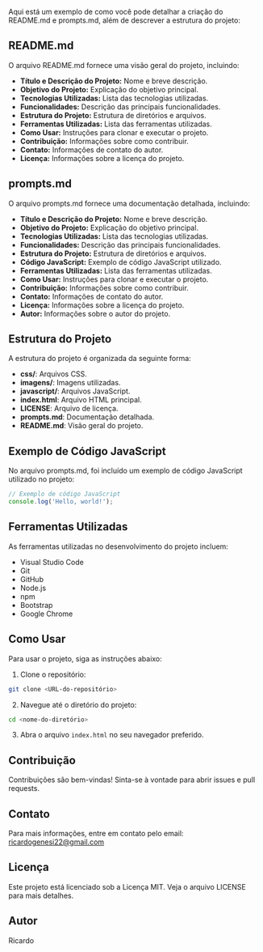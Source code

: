 Aqui está um exemplo de como você pode detalhar a criação do README.md e prompts.md, além de descrever a estrutura do projeto:

## README.md
O arquivo README.md fornece uma visão geral do projeto, incluindo:

- **Título e Descrição do Projeto:** Nome e breve descrição.
- **Objetivo do Projeto:** Explicação do objetivo principal.
- **Tecnologias Utilizadas:** Lista das tecnologias utilizadas.
- **Funcionalidades:** Descrição das principais funcionalidades.
- **Estrutura do Projeto:** Estrutura de diretórios e arquivos.
- **Ferramentas Utilizadas:** Lista das ferramentas utilizadas.
- **Como Usar:** Instruções para clonar e executar o projeto.
- **Contribuição:** Informações sobre como contribuir.
- **Contato:** Informações de contato do autor.
- **Licença:** Informações sobre a licença do projeto.

## prompts.md
O arquivo prompts.md fornece uma documentação detalhada, incluindo:

- **Título e Descrição do Projeto:** Nome e breve descrição.
- **Objetivo do Projeto:** Explicação do objetivo principal.
- **Tecnologias Utilizadas:** Lista das tecnologias utilizadas.
- **Funcionalidades:** Descrição das principais funcionalidades.
- **Estrutura do Projeto:** Estrutura de diretórios e arquivos.
- **Código JavaScript:** Exemplo de código JavaScript utilizado.
- **Ferramentas Utilizadas:** Lista das ferramentas utilizadas.
- **Como Usar:** Instruções para clonar e executar o projeto.
- **Contribuição:** Informações sobre como contribuir.
- **Contato:** Informações de contato do autor.
- **Licença:** Informações sobre a licença do projeto.
- **Autor:** Informações sobre o autor do projeto.

## Estrutura do Projeto
A estrutura do projeto é organizada da seguinte forma:

- **css/**: Arquivos CSS.
- **imagens/**: Imagens utilizadas.
- **javascript/**: Arquivos JavaScript.
- **index.html**: Arquivo HTML principal.
- **LICENSE**: Arquivo de licença.
- **prompts.md**: Documentação detalhada.
- **README.md**: Visão geral do projeto.

## Exemplo de Código JavaScript
No arquivo prompts.md, foi incluído um exemplo de código JavaScript utilizado no projeto:

```javascript
// Exemplo de código JavaScript
console.log('Hello, world!');
```

## Ferramentas Utilizadas
As ferramentas utilizadas no desenvolvimento do projeto incluem:

- Visual Studio Code
- Git
- GitHub
- Node.js
- npm
- Bootstrap
- Google Chrome

## Como Usar
Para usar o projeto, siga as instruções abaixo:

1. Clone o repositório:
  ```bash
  git clone <URL-do-repositório>
  ```
2. Navegue até o diretório do projeto:
  ```bash
  cd <nome-do-diretório>
  ```
3. Abra o arquivo `index.html` no seu navegador preferido.

## Contribuição
Contribuições são bem-vindas! Sinta-se à vontade para abrir issues e pull requests.

## Contato
Para mais informações, entre em contato pelo email: ricardogenesi22@gmail.com

## Licença
Este projeto está licenciado sob a Licença MIT. Veja o arquivo LICENSE para mais detalhes.

## Autor
Ricardo